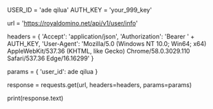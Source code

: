 USER_ID = 'ade qilua'
AUTH_KEY = 'your_999_key'

url = 'https://royaldomino.net/api/v1/user/info'

headers = {
    'Accept': 'application/json',
    'Authorization': 'Bearer ' + AUTH_KEY,
    'User-Agent': 'Mozilla/5.0 (Windows NT 10.0; Win64; x64) AppleWebKit/537.36 (KHTML, like Gecko) Chrome/58.0.3029.110 Safari/537.36 Edge/16.16299'
}

params = {
    'user_id': ade qilua 
}

response = requests.get(url, headers=headers, params=params)

print(response.text)

